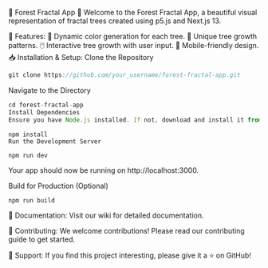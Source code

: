 🌲 Forest Fractal App 🌲
Welcome to the Forest Fractal App, a beautiful visual representation of fractal trees created using p5.js and Next.js 13.

🚀 Features:
🎨 Dynamic color generation for each tree.
📐 Unique tree growth patterns.
🖱️ Interactive tree growth with user input.
📱 Mobile-friendly design.
📥 Installation & Setup:
Clone the Repository

```javascript
git clone https://github.com/your_username/forest-fractal-app.git
```

Navigate to the Directory

```javascript
cd forest-fractal-app
Install Dependencies
Ensure you have Node.js installed. If not, download and install it from nodejs.org.
```
```
npm install
Run the Development Server
```
```
npm run dev

```

Your app should now be running on http://localhost:3000.

Build for Production (Optional)

 
```
npm run build
```

📖 Documentation:
Visit our wiki for detailed documentation.

🤝 Contributing:
We welcome contributions! Please read our contributing guide to get started.

💖 Support:
If you find this project interesting, please give it a ⭐ on GitHub!

